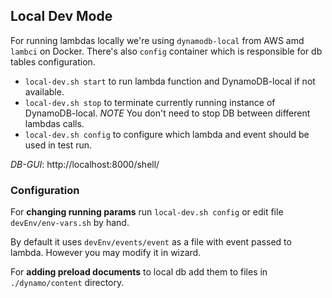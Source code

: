 ## Local Dev Mode

For running lambdas locally we're using `dynamodb-local` from AWS amd `lambci` on Docker. There's also `config` container
which is responsible for db tables configuration.

* `local-dev.sh start` to run lambda function and DynamoDB-local if not available.   
* `local-dev.sh stop` to terminate currently running instance of DynamoDB-local. _NOTE_ You don't need to stop DB between different lambdas calls.     
* `local-dev.sh config` to configure which lambda and event should be used in test run.   

_DB-GUI_: http://localhost:8000/shell/

### Configuration

For **changing running params** run `local-dev.sh config` or edit file `devEnv/env-vars.sh` by hand.

By default it uses `devEnv/events/event` as a file with event passed to lambda. However you may modify it in wizard.

For **adding preload documents** to local db add them to files in `./dynamo/content` directory.